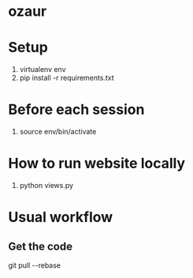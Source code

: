 ozaur
=====

# Setup

1. virtualenv env
2. pip install -r requirements.txt

# Before each session

1. source env/bin/activate

# How to run website locally

1. python views.py

# Usual workflow

## Get the code

git pull --rebase


